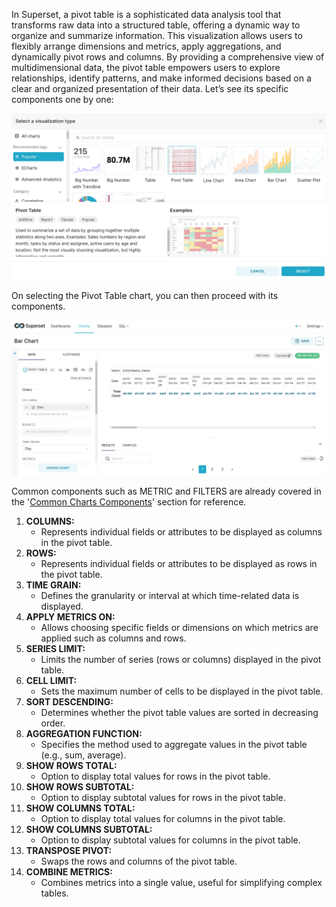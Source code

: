 In Superset, a pivot table is a sophisticated data analysis tool that transforms raw data into a structured table, offering a dynamic way to organize and summarize information. This visualization allows users to flexibly arrange dimensions and metrics, apply aggregations, and dynamically pivot rows and columns. By providing a comprehensive view of multidimensional data, the pivot table empowers users to explore relationships, identify patterns, and make informed decisions based on a clear and organized presentation of their data. Let’s see its specific components one by one:

![Untitled](/interfaces/superset/charts_components/pivot_interface.png)

On selecting the Pivot Table chart, you can then proceed with its components.

![Untitled](/interfaces/superset/charts_components/pivot.png)


Common components such as METRIC and FILTERS are already covered in the '[Common Charts Components](../charts_components.md)' section for reference.



1. **COLUMNS:**
    - Represents individual fields or attributes to be displayed as columns in the pivot table.
2. **ROWS:**
    - Represents individual fields or attributes to be displayed as rows in the pivot table.
3. **TIME GRAIN:**
    - Defines the granularity or interval at which time-related data is displayed.
4. **APPLY METRICS ON:**
    - Allows choosing specific fields or dimensions on which metrics are applied such as columns and rows.
5. **SERIES LIMIT:**
    - Limits the number of series (rows or columns) displayed in the pivot table.
6. **CELL LIMIT:**
    - Sets the maximum number of cells to be displayed in the pivot table.
7. **SORT DESCENDING:**
    - Determines whether the pivot table values are sorted in decreasing order.
8. **AGGREGATION FUNCTION:**
    - Specifies the method used to aggregate values in the pivot table (e.g., sum, average).
9. **SHOW ROWS TOTAL:**
    - Option to display total values for rows in the pivot table.
10. **SHOW ROWS SUBTOTAL:**
    - Option to display subtotal values for rows in the pivot table.
11. **SHOW COLUMNS TOTAL:**
    - Option to display total values for columns in the pivot table.
12. **SHOW COLUMNS SUBTOTAL:**
    - Option to display subtotal values for columns in the pivot table.
13. **TRANSPOSE PIVOT:**
    - Swaps the rows and columns of the pivot table.
14. **COMBINE METRICS:**
    - Combines metrics into a single value, useful for simplifying complex tables.